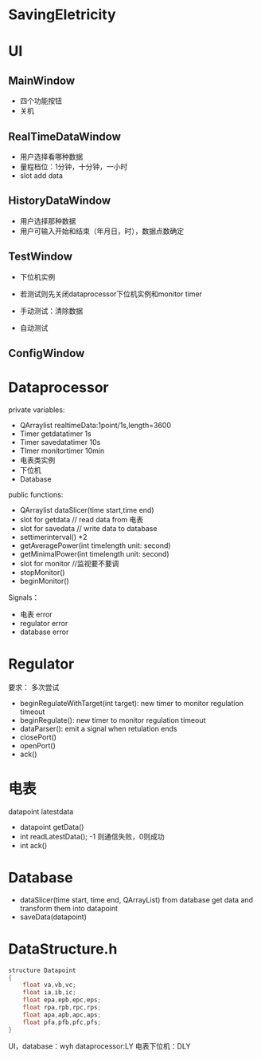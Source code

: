 # SavingEletricity
# UI

## MainWindow

- 四个功能按钮
- 关机

## RealTimeDataWindow

- 用户选择看哪种数据
- 量程档位：1分钟，十分钟，一小时
- slot add data

## HistoryDataWindow

- 用户选择那种数据
- 用户可输入开始和结束（年月日，时），数据点数确定

## TestWindow
- 下位机实例
- 若测试则先关闭dataprocessor下位机实例和monitor timer


- 手动测试：清除数据
- 自动测试

## ConfigWindow


# Dataprocessor
private variables:
- QArraylist<datapoint> realtimeData:1point/1s,length=3600
- Timer getdatatimer 1s
- Timer savedatatimer 10s
- TImer monitortimer 10min
- 电表类实例
- 下位机
- Database 

public functions:
- QArraylist<datapoint> dataSlicer(time start,time end)
- slot for getdata // read data from 电表
- slot for savedata // write data to database
- settimerinterval() *2
- getAveragePower(int timelength unit: second)
- getMinimalPower(int timelength unit: second)
- slot for monitor //监视要不要调
- stopMonitor()
- beginMonitor()

Signals：
- 电表 error
- regulator error
- database error

# Regulator
要求： 多次尝试

- beginRegulateWithTarget(int target): new timer to monitor regulation timeout
- beginRegulate(): new timer to monitor regulation timeout
- dataParser(): emit a signal when retulation ends
- closePort()
- openPort()
- ack()

# 电表
datapoint latestdata
- datapoint getData()
- int readLatestData(); -1 则通信失败，0则成功
- int ack()

# Database
- dataSlicer(time start, time end, QArrayList<datapoint>) from database get data and transform them into datapoint
- saveData(datapoint)

# DataStructure.h
```C
structure Datapoint
{
    float va,vb,vc;
    float ia,ib,ic;
    float epa,epb,epc,eps;
    float rpa,rpb,rpc,rps;
    float apa,apb,apc,aps;
    float pfa,pfb,pfc,pfs;
}
```
UI，database：wyh
dataprocessor:LY
电表下位机：DLY

